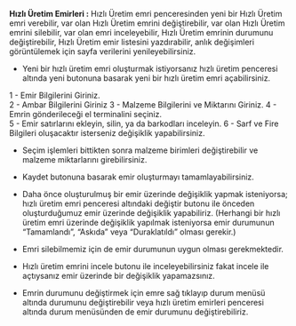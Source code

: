 ﻿**Hızlı Üretim Emirleri :** Hızlı Üretim emri penceresinden yeni bir Hızlı Üretim  emri verebilir, var olan Hızlı Üretim emrini değiştirebilir, var  olan Hızlı Üretim emrini silebilir, var olan emri inceleyebilir,  Hızlı Üretim emrinin durumunu değiştirebilir, Hızlı Üretim  emir  listesini  yazdırabilir,  anlık  değişimleri  görüntülemek  için  sayfa verilerini  yenileyebilirsiniz.

- Yeni bir hızlı üretim emri oluşturmak istiyorsanız hızlı üretim penceresi altında yeni butonuna basarak yeni bir hızlı üretim emri açabilirsiniz.

1 - Emir  Bilgilerini  Giriniz.  
2 - Ambar  Bilgilerini  Giriniz
3 - Malzeme  Bilgilerini  ve  Miktarını  Giriniz.
4 - Emrin  gönderileceği  el  terminalini  seçiniz.  
5 - Emir  satırlarını  ekleyin,  silin,  ya  da  barkodları  inceleyin.
6 - Sarf  ve  Fire  Bilgileri  oluşacaktır  isterseniz  değişiklik  yapabilirsiniz.

- Seçim  işlemleri  bittikten  sonra  malzeme  birimleri  değiştirebilir  ve  malzeme  miktarlarını  girebilirsiniz.

- Kaydet butonuna basarak emir oluşturmayı tamamlayabilirsiniz.

- Daha önce oluşturulmuş bir emir üzerinde değişiklik yapmak isteniyorsa; hızlı üretim emri penceresi altındaki değiştir butonu ile önceden oluşturduğumuz emir üzerinde değişiklik yapabiliriz. (Herhangi bir hızlı üretim emri üzerinde değişiklik yapılmak isteniyorsa emir durumunun “Tamamlandı”, “Askıda” veya “Duraklatıldı” olması gerekir.)

- Emri silebilmemiz için de emir durumunun uygun olması gerekmektedir.

- Hızlı üretim emrini incele butonu ile inceleyebilirsiniz fakat incele ile açtıysanız emir üzerinde bir değişiklik yapamazsınız.

- Emrin durumunu değiştirmek için emre sağ tıklayıp durum menüsü altında durumunu değiştirebilir veya hızlı üretim emirleri penceresi altında durum menüsünden de emir durumunu değiştirebiliriz.
